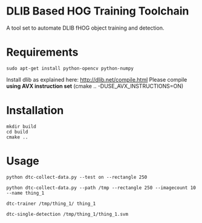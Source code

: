DLIB Based HOG Training Toolchain
==================================

A tool set to automate DLIB fHOG object training and detection.

# Requirements

    sudo apt-get install python-opencv python-numpy

Install dlib as explained here: http://dlib.net/compile.html
Please compile **using AVX instruction set** (cmake .. -DUSE_AVX_INSTRUCTIONS=ON)

    
# Installation
    
    mkdir build
    cd build
    cmake ..
    
    
# Usage

    python dtc-collect-data.py --test on --rectangle 250

    python dtc-collect-data.py --path /tmp --rectangle 250 --imagecount 10 --name thing_1
    
    dtc-trainer /tmp/thing_1/ thing_1
    
    dtc-single-detection /tmp/thing_1/thing_1.svm